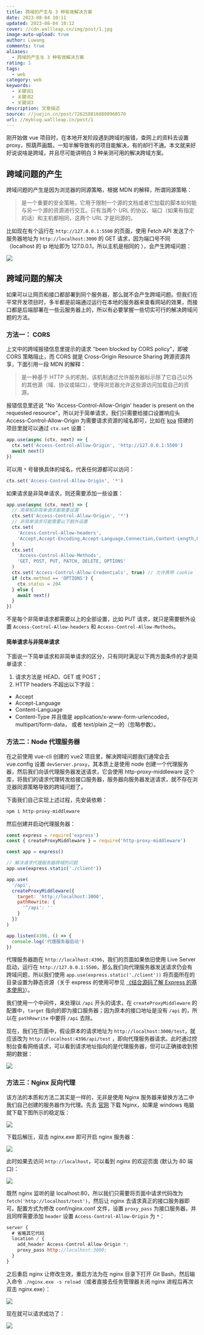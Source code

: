```yaml
---
title: 跨域的产生与 3 种有效解决方案
date: 2023-08-04 10:11
updated: 2023-08-04 10:12
cover: //cdn.wallleap.cn/img/post/1.jpg
image-auto-upload: true
author: Luwang
comments: true
aliases:
  - 跨域的产生与 3 种有效解决方案
rating: 1
tags:
  - web
category: web
keywords:
  - 关键词1
  - 关键词2
  - 关键词3
description: 文章描述
source: //juejin.cn/post/7262588168800960570
url: //myblog.wallleap.cn/post/1
---
```


刚开始做 vue 项目时，在本地开发阶段遇到跨域的报错，查网上的资料去设置 proxy，照葫芦画瓢，一知半解导致有的项目能解决，有的却行不通。本文就来好好说说啥是跨域，并且尽可能讲明白 3 种亲测可用的解决跨域方案。

## 跨域问题的产生

跨域问题的产生是因为浏览器的同源策略，根据 MDN 的解释，所谓同源策略：

> 是一个重要的安全策略，它用于限制一个源的文档或者它加载的脚本如何能与另一个源的资源进行交互。只有当两个 URL 的协议、端口（如果有指定的话）和主机都相同，这两个 URL 才是同源的。

比如现在有个运行在 `http://127.0.0.1:5500` 的页面，使用 Fetch API 发送了个服务器地址为 `http://localhost:3000` 的 GET 请求，因为端口号不同（localhost 的 ip 地址即为 127.0.0.1，所以主机是相同的 ），会产生跨域问题：

![](https://cdn.wallleap.cn/img/pic/illustration/202308041011591.png)

## 跨域问题的解决

如果可以让网页和接口都部署到同个服务器，那么就不会产生跨域问题。但我们在平常开发项目时，多半都是前端通过运行在本地的服务器来查看网站的效果，而接口都是后端部署在一些云服务器上的，所以有必要掌握一些切实可行的解决跨域问题的方法。

### 方法一： CORS

上文中的跨域报错信息里提示的请求 "been blocked by CORS policy"，即被 CORS 策略阻止，而 CORS 就是 Cross-Origin Resource Sharing 跨源资源共享，下面引用一段 MDN 的解释：

> 是一种基于 HTTP 头的机制，该机制通过允许服务器标示除了它自己以外的其他源（域、协议或端口），使得浏览器允许这些源访问加载自己的资源。

报错信息里还说 "No 'Access-Control-Allow-Origin' header is present on the requested resource"，所以对于简单请求，我们只需要给接口设置响应头 Access-Control-Allow-Origin 为需要请求资源的域名即可，比如在 [koa](https://juejin.cn/post/7217279252314947644 "https://juejin.cn/post/7217279252314947644") 搭建的项目里就可以通过 `ctx.set` 设置：

```js
app.use(async (ctx, next) => {
  ctx.set('Access-Control-Allow-Origin', 'http://127.0.0.1:5500')
  await next()
})
```

可以用 `*` 号替换具体的域名，代表任何源都可以访问：

```js
ctx.set('Access-Control-Allow-Origin', '*')
```

如果请求是非简单请求，则还需要添加一些设置：

```js
app.use(async (ctx, next) => {
  // 简单和非简单请求都需要设置
  ctx.set('Access-Control-Allow-Origin', '*')
  // 非简单请求可能需要以下额外设置
  ctx.set(
    'Access-Control-Allow-headers',
    'Accept,Accept-Encoding,Accept-Language,Connection,Content-Length,Content-Type,Host,Origin,Referer,User-Agent'
  )
  ctx.set(
    'Access-Control-Allow-Methods',
    'GET, POST, PUT, PATCH, DELETE, OPTIONS'
  )
  ctx.set('Access-Control-Allow-Credentials', true) // 允许携带 cookie
  if (ctx.method == 'OPTIONS') {
    ctx.status = 204
  } else {
    await next()
  }
})
```

不是每个非简单请求都需要以上的全部设置，比如 PUT 请求，就只是需要额外设置 `Access-Control-Allow-headers` 和 `Access-Control-Allow-Methods`。

#### 简单请求与非简单请求

下面说一下简单请求和非简单请求的区分，只有同时满足以下两方面条件的才是简单请求：

1. 请求方法是 HEAD、GET 或 POST；
2. HTTP headers 不超出以下字段：

- Accept
- Accept-Language
- Content-Language
- Content-Type 并且值是 application/x-www-form-urlencoded，multipart/form-data， 或者 text/plain 之一的（忽略参数）。

### 方法二：Node 代理服务器

在之前使用 vue-cli 创建的 vue2 项目里，解决跨域问题我们通常会去 vue.config 设置 `devServer.proxy`，其本质上是使用 node 创建一个代理服务器，然后我们向该代理服务器发送请求，它会使用 http-proxy-middleware 这个库，将我们的请求代理转发给接口服务器，服务器向服务器发送请求，就不存在浏览器同源策略导致的跨域问题了。

下面我们自己实现上述过程，先安装依赖：

```sh
npm i http-proxy-middleware 
```

然后创建并启动代理服务器：

```js
const express = require('express')
const { createProxyMiddleware } = require('http-proxy-middleware')

const app = express()

// 解决请求代理服务器跨域的问题
app.use(express.static('./client'))

app.use(
  '/api',
  createProxyMiddleware({
    target: 'http://localhost:3000',
    pathRewrite: {
      '^/api': ''
    }
  })
)

app.listen(4396, () => {
  console.log('代理服务器启动')
})
```

代理服务器跑在 `http://localhost:4396`，我们的页面如果依旧使用 Live Server 启动，运行在 `http://127.0.0.1:5500`，那么我们向代理服务器发送请求仍会有跨域问题，所以我们使用 `app.use(express.static('./client'))` 将页面所在的目录设置为静态资源（关于 express 的使用可参见 [《结合源码了解 Express 的基本使用》](https://juejin.cn/post/7211506841692373029 "https://juejin.cn/post/7211506841692373029")）。

我们使用一个中间件，来处理以 `/api` 开头的请求，在 `createProxyMiddleware` 的配置中，`target` 指向的即为接口服务器；因为原本的接口地址是没有 `/api` 的，所以在 `pathRewrite` 中要将 `/api` 去除。

现在，我们在页面中，假设原本的请求地址为 `http://localhost:3000/test`，就应该改为 `http://localhost:4396/api/test` ，即向代理服务器请求。此时通过控制台查看网络请求，可以看到请求地址指向的是代理服务器，但可以正确接收到预期的数据：

![](https://cdn.wallleap.cn/img/pic/illustration/202308041011592.png)

### 方法三：Nginx 反向代理

该方法的本质和方法二其实是一样的，无非是使用 Nginx 服务器来替换方法二中我们自己创建的服务器作为代理。先去 [官网](https://link.juejin.cn/?target=https%3A%2F%2Fnginx.org%2Fen%2Fdownload.html "https://nginx.org/en/download.html") 下载 Nginx，如果是 windows 电脑就下载下图所示的稳定版：

![](https://cdn.wallleap.cn/img/pic/illustration/202308041011593.png)

下载后解压，双击 nginx.exe 即可开启 nginx 服务器：

![](https://cdn.wallleap.cn/img/pic/illustration/202308041011594.png)

此时如果去访问 `http://localhost`，可以看到 nginx 的欢迎页面 (默认为 80 端口)：

![](https://cdn.wallleap.cn/img/pic/illustration/202308041011595.png)

既然 nginx 监听的是 localhost:80，所以我们只需要将页面中请求代码改为 `fetch('http://localhost/test')`，然后让 nginx 去请求真正的接口服务器即可。配置方式为修改 conf/nginx.conf 文件，设置 `proxy_pass` 为接口服务器，并且同样需要添加 `header` 设置 `Access-Control-Allow-Origin` 为 `*`：

```js
server {
  # 省略其它代码
  location / {
    add_header Access-Control-Allow-Origin *;
    proxy_pass http://localhost:3000;
  }
}
```

之后重启 nginx 让修改生效，重启方法为在 nginx 目录下打开 Git Bash，然后输入命令 `./nginx.exe -s reload`（或者直接去任务管理器关闭 nginx 进程后再次双击 nginx.exe）：

![](https://cdn.wallleap.cn/img/pic/illustration/202308041011596.png)

现在就可以请求成功了：

![](https://cdn.wallleap.cn/img/pic/illustration/202308041011597.png)
